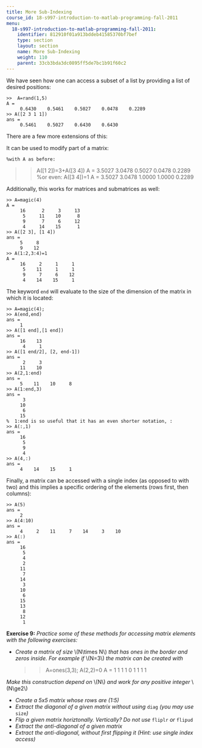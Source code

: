 ```yaml
---
title: More Sub-Indexing
course_id: 18-s997-introduction-to-matlab-programming-fall-2011
menu:
  18-s997-introduction-to-matlab-programming-fall-2011:
    identifier: 812910f01a913bddeb41585370bf7bef
    type: section
    layout: section
    name: More Sub-Indexing
    weight: 110
    parent: 33cb3bda3dc0895ff5de7bc1b91f60c2
---
```

We have seen how one can access a subset of a list by providing a list of desired positions:

    >>  A=rand(1,5)
    A =
         0.6430    0.5461    0.5027    0.0478    0.2289
    >> A([2 3 1 1])
    ans =
         0.5461    0.5027    0.6430    0.6430

There are a few more extensions of this:

It can be used to modify part of a matrix:

`%with A as before:` 
>> A(\[1 2\])=3+A(\[3 4\])
A =
     3.5027    3.0478    0.5027    0.0478    0.2289
%or even:
>> A(\[3 4\])=1
A =
     3.5027    3.0478    1.0000    1.0000    0.2289 

Additionally, this works for matrices and submatrices as well:

    >> A=magic(4)
    A =
         16      2     3     13
          5     11    10      8
          9      7     6     12
          4     14    15      1
    >> A([2 3], [1 4])
    ans =
         5     8
         9    12
    >> A(1:2,3:4)=1
    A =
         16     2     1     1
          5    11     1     1
          9     7     6    12
          4    14    15     1

The keyword `end` will evaluate to the size of the dimension of the matrix in which it is located:

    >> A=magic(4);
    >> A(end,end)
    ans =
         1
    >> A([1 end],[1 end])
    ans =
         16    13
          4     1
    >> A([1 end/2], [2, end-1])
    ans =
          2     3
         11    10
    >> A(2,1:end)
    ans =
         5    11    10     8
    >> A(1:end,3)
    ans =
          3
         10
          6
         15
    %  1:end is so useful that it has an even shorter notation, :
    >> A(:,1)
    ans =
         16
          5
          9
          4
    >> A(4,:)
    ans =
         4    14    15     1

Finally, a matrix can be accessed with a single index (as opposed to with two) and this implies a specific ordering of the elements (rows first, then columns):

    >> A(5)
    ans =
         2
    >> A(4:10)
    ans =
         4     2    11     7    14     3    10
    >> A(:)
    ans =
         16
          5
          4
          2
         11
          7
         14
          3
         10
          6
         15
         13
          8
         12
          1

**Exercise 9:** _Practice some of these methods for accessing matrix elements with the following exercises:_

*   _Create a matrix of size_ \\(N\\times N\\) _that has ones in the border and zeros inside. For example if_ \\(N=3\\) _the matrix can be created with_

    >> A=ones(3,3); A(2,2)=0
    A =
         1     1     1
         1     0     1
         1     1     1

_Make this construction depend on_ \\(N\\) _and work for any positive integer_ \\(N\\ge2\\)

*   _Create a 5x5 matrix whose rows are (1:5)_
*   _Extract the diagonal of a given matrix without using_ `diag` _(you may use_ `size`_)_
*   _Flip a given matrix horiztonally. Vertically? Do not use_ `fliplr` _or_ `flipud`
*   _Extract the anti-diagonal of a given matrix_
*   _Extract the anti-diagonal, without first flipping it (Hint: use single index access)_